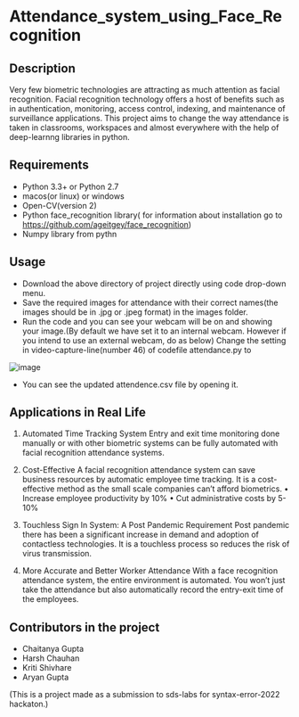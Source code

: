 # Attendance_system_using_Face_Recognition
## Description
Very few biometric technologies are attracting as much attention as facial recognition. Facial recognition technology offers a host of benefits such as in authentication, monitoring, access control, indexing, and maintenance of surveillance applications. This project aims to change the way attendance is taken in classrooms, workspaces and almost everywhere with the help of deep-learnng libraries in python.

## Requirements
- Python 3.3+ or Python 2.7
- macos(or linux) or windows 
- Open-CV(version 2)
- Python face_recognition library( for information about installation go to https://github.com/ageitgey/face_recognition)
- Numpy library from pythn

## Usage
- Download the above directory of project directly using code drop-down menu.
- Save the required images for attendance with their correct names(the images should be in .jpg or .jpeg format) in the images folder.
- Run the code and you can see your webcam will be on and showing your image.(By default we have set it to an internal webcam. However if you intend to use an external webcam, do as below)
Change the setting in video-capture-line(number 46) of codefile attendance.py to

 ![image](https://user-images.githubusercontent.com/97878444/158023679-2c25e411-e37e-43c9-861b-5a3ae633fe92.png)

- You can see the updated attendence.csv file by opening it.

## Applications in Real Life
1. Automated Time Tracking System
Entry and exit time monitoring done manually or with other biometric systems can be fully automated with facial recognition attendance systems. 
2. Cost-Effective
A facial recognition attendance system can save business resources by automatic employee time tracking. It is a cost-effective method as the small scale companies can’t afford biometrics. 
•	Increase employee productivity by 10%
•	Cut administrative costs by 5-10%

3. Touchless Sign In System: A Post Pandemic Requirement
Post pandemic there has been a significant increase in demand and adoption of contactless technologies. It is a touchless process so reduces the risk of virus transmission.
5. More Accurate and Better Worker Attendance
With a face recognition attendance system, the entire environment is automated. You won’t just take the attendance but also automatically record the entry-exit time of the employees. 

## Contributors in the project
- Chaitanya Gupta
- Harsh Chauhan
- Kriti Shivhare
- Aryan Gupta

(This is a project made as a submission to sds-labs for syntax-error-2022 hackaton.)
